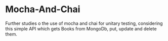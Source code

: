 # Mocha-And-Chai
Further studies o the use of mocha and chai for unitary testing, considering this simple API which gets Books from MongoDb, put, update and delete them. 
